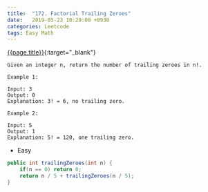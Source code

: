 ```yaml
---
title:  "172. Factorial Trailing Zeroes"
date:   2019-05-23 10:29:00 +0930
categories: Leetcode
tags: Easy Math
---
```


[{{page.title}}](https://leetcode.com/problems/factorial-trailing-zeroes/){:target="_blank"}

    Given an integer n, return the number of trailing zeroes in n!.

    Example 1:

    Input: 3
    Output: 0
    Explanation: 3! = 6, no trailing zero.

    Example 2:

    Input: 5
    Output: 1
    Explanation: 5! = 120, one trailing zero.

* Easy

```java
public int trailingZeroes(int n) {
    if(n == 0) return 0;
    return n / 5 + trailingZeroes(n / 5);
}
```
